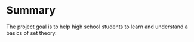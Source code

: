# Summary

The project goal is to help high school students to learn and understand a basics of set theory.